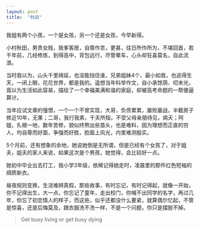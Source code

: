 ```yaml
---
layout: post
title:  "秋田"
---
```


我姐有两个小孩，一个是女孩，另一个还是女孩，今早新得。

小村秋田，男贵女贱，我爹客居，自尊作祟，更甚，往日所作所为，不堪回首，若干年前，几经修炼，到得高中，背包远行，尽管晕车，心头却狂喜莫名，自此流浪。

当时我以为，山头千里绵延，也没能挡住谁，兄弟姐妹4个，最小如我，也逃得生天，一闭上眼，花花世界，都是我的。遥想当年科举作文，自小承馀荫、叨末光，竟以为生活如此容易，描绘了一个幸福美满和谐的家庭，却被高考命题的一帮傻逼算计。

当年应试文章的憧憬，一个一个不曾实现，大哥，负债累累，屡败屡战，半截房子修近10年，无果；二哥，我行我素，千夫所指，不受父母亲朋待见，病夭；阿姐，扎根一地，数年苦修，貌似终熬出些苗头，也是难料，因为理想而正直的穷人，均自尊而好面，争强而好胜，脸面上风光，内里难测殷实。

5个月前，还有想象的余地，她说她倒是无所谓，但是已经有个女孩了，对于姐夫，姐夫的家人来说，如果这次是个男孩，她觉得，会比较好一点。

她初中毕业出去打工，我小学3年级，依稀记得她走时，凌晨里的那件红色短袖的绸质新衣。

昼夜规则变换，生活难辨真假，那些故事，有时忘记，有时记得起，就像一开始，你不记得出生，大一点，你忘记了童年，走出校门，你喊不出同学的名字，再过几年，你忘了初恋情人的样子，而这些，似乎还都没什么要紧，就算偶尔忆起，不管是惊喜，还是后悔莫及，跟衣服洗不洗一样，不是一个问题，你只是摆脱不掉。

> Get busy living or get busy dying
